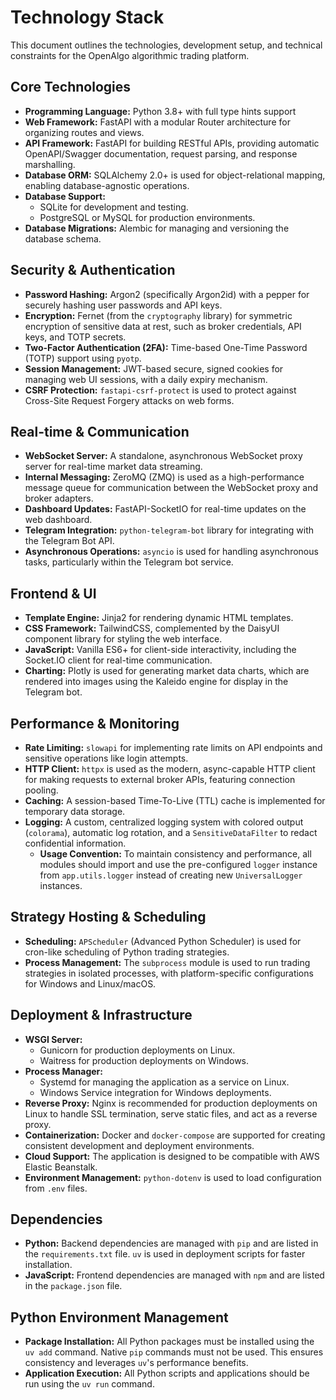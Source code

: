 # Technology Stack

This document outlines the technologies, development setup, and technical constraints for the OpenAlgo algorithmic trading platform.

## Core Technologies
*   **Programming Language:** Python 3.8+ with full type hints support
*   **Web Framework:** FastAPI with a modular Router architecture for organizing routes and views.
*   **API Framework:** FastAPI for building RESTful APIs, providing automatic OpenAPI/Swagger documentation, request parsing, and response marshalling.
*   **Database ORM:** SQLAlchemy 2.0+ is used for object-relational mapping, enabling database-agnostic operations.
*   **Database Support:**
    *   SQLite for development and testing.
    *   PostgreSQL or MySQL for production environments.
*   **Database Migrations:** Alembic for managing and versioning the database schema.

## Security & Authentication
*   **Password Hashing:** Argon2 (specifically Argon2id) with a pepper for securely hashing user passwords and API keys.
*   **Encryption:** Fernet (from the `cryptography` library) for symmetric encryption of sensitive data at rest, such as broker credentials, API keys, and TOTP secrets.
*   **Two-Factor Authentication (2FA):** Time-based One-Time Password (TOTP) support using `pyotp`.
*   **Session Management:** JWT-based secure, signed cookies for managing web UI sessions, with a daily expiry mechanism.
*   **CSRF Protection:** `fastapi-csrf-protect` is used to protect against Cross-Site Request Forgery attacks on web forms.

## Real-time & Communication
*   **WebSocket Server:** A standalone, asynchronous WebSocket proxy server for real-time market data streaming.
*   **Internal Messaging:** ZeroMQ (ZMQ) is used as a high-performance message queue for communication between the WebSocket proxy and broker adapters.
*   **Dashboard Updates:** FastAPI-SocketIO for real-time updates on the web dashboard.
*   **Telegram Integration:** `python-telegram-bot` library for integrating with the Telegram Bot API.
*   **Asynchronous Operations:** `asyncio` is used for handling asynchronous tasks, particularly within the Telegram bot service.

## Frontend & UI
*   **Template Engine:** Jinja2 for rendering dynamic HTML templates.
*   **CSS Framework:** TailwindCSS, complemented by the DaisyUI component library for styling the web interface.
*   **JavaScript:** Vanilla ES6+ for client-side interactivity, including the Socket.IO client for real-time communication.
*   **Charting:** Plotly is used for generating market data charts, which are rendered into images using the Kaleido engine for display in the Telegram bot.

## Performance & Monitoring
*   **Rate Limiting:** `slowapi` for implementing rate limits on API endpoints and sensitive operations like login attempts.
*   **HTTP Client:** `httpx` is used as the modern, async-capable HTTP client for making requests to external broker APIs, featuring connection pooling.
*   **Caching:** A session-based Time-To-Live (TTL) cache is implemented for temporary data storage.
*   **Logging:** A custom, centralized logging system with colored output (`colorama`), automatic log rotation, and a `SensitiveDataFilter` to redact confidential information.
    *   **Usage Convention:** To maintain consistency and performance, all modules should import and use the pre-configured `logger` instance from `app.utils.logger` instead of creating new `UniversalLogger` instances.

## Strategy Hosting & Scheduling
*   **Scheduling:** `APScheduler` (Advanced Python Scheduler) is used for cron-like scheduling of Python trading strategies.
*   **Process Management:** The `subprocess` module is used to run trading strategies in isolated processes, with platform-specific configurations for Windows and Linux/macOS.

## Deployment & Infrastructure
*   **WSGI Server:**
    *   Gunicorn for production deployments on Linux.
    *   Waitress for production deployments on Windows.
*   **Process Manager:**
    *   Systemd for managing the application as a service on Linux.
    *   Windows Service integration for Windows deployments.
*   **Reverse Proxy:** Nginx is recommended for production deployments on Linux to handle SSL termination, serve static files, and act as a reverse proxy.
*   **Containerization:** Docker and `docker-compose` are supported for creating consistent development and deployment environments.
*   **Cloud Support:** The application is designed to be compatible with AWS Elastic Beanstalk.
*   **Environment Management:** `python-dotenv` is used to load configuration from `.env` files.

## Dependencies
*   **Python:** Backend dependencies are managed with `pip` and are listed in the `requirements.txt` file. `uv` is used in deployment scripts for faster installation.
*   **JavaScript:** Frontend dependencies are managed with `npm` and are listed in the `package.json` file.

## Python Environment Management
*   **Package Installation:** All Python packages must be installed using the `uv add` command. Native `pip` commands must not be used. This ensures consistency and leverages `uv`'s performance benefits.
*   **Application Execution:** All Python scripts and applications should be run using the `uv run` command.